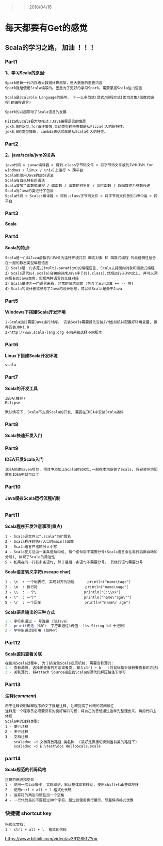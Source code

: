 >>2018/04/16
# 每天都要有Get的感觉
## Scala的学习之路， 加油 ！！！

### Part1
**1、学习Scala的原因**:
```
Spark是新一代内存级大数据计算框架，是大数据的重要内容
Spark就是使用Scala编写的。因此为了更好的学习Spark，需要掌握Scala这门语言

Scala是Scalable Language的简写， 十一么多范式(范式/编程方式[面向对象/函数式编程]的编程语言)

Spark的兴起带动了Scala语言的发展

Pizza和Scala极大地推动了Java编程语言的发展
jdk5.0的泛型,for循环增强,自动类型转换等都是从Pizza引入的新特性。
jdk8.0的类型推断, Lambda表达式就是从Scala引入的特性。 
```

### Part2
**2、java/scala/jvm的关系**
```
java代码 > javac编译器 > 得到.class字节码文件 > 将字节码文件放到JVM(JVM for windows / linux / unix)上运行 > 跨平台
Scala能使用Java的部分语法
Scala有自己特有的语法
Scala增加了函数式编程 / 偏函数 / 函数的柯里化 / 高阶函数 / 将函数作为参数传递
Scala对Java的类进行了包装
Scala代码 > Scalac编译器 > 得到.class字节码文件 > 将字节码文件放到JVM中运 > 跨平台
```

### Part3
**Scala**

### Part4
**Scala的特点:**
```
Scala是一门以Java虚拟机(JVM)为运行环境并将 面向对象 和 函数式编程 的最佳特性结合在一起的静态类型编程语言
1）Scala是一门多范式(multi-paradigm)的编程语言, Scala支持面向对象和函数式编程
2）Scala源代码(.scala)会被编译成Java字节码(.class),然后运行于JVM之上, 并可以调用现有的Java类库，实现两种语言的无缝对接
3）Scala单作为一门语言来看，非常的简洁高效 (舍弃了三元运算 ++ -- 等)
4）Scala的设计者式参考了Java的设计思想，可以说Scala是源于Java
```

### Part5
**Windows下搭建Scala开发环境**
```
1-Scala运行需要Java运行时库， 安装Scala需要首先安装JVM虚拟机并配置好环境变量, 推荐安装JDK1.8
2-http://www.scala-lang.org 不同系统选择不同版本
```

### Part6
**Linux下搭建Scala开发环境**
```
scala
```

### Part7
**Scala的开发工具**
```
IEDA(推荐)
Eclipse

默认情况下, Scala不支持Scala的开发, 需要在IDEA中安装Scala插件
```

### Part8
**Scala快速开发入门**

### Part9
**IDEA开发Scala入门**
```
IDEA创建maven项目, 项目中添加上Scala的SDK包,一般在本地安装了Scala, 将安装环境配置到IDEA中就可以了

```

### Part10
**Java模拟Scala运行流程机制**
```

```

### Part11
**Scala程序开发注意事项(重点)**
```
1 - Scala源文件以".scala"为扩展名
2 - Scala程序的执行入口时main()函数
3 - Scala语言严格区分大小写
4 - Scala犯方法由一条条语句构成, 每个语句后不需要分号(Scala语言会在每行后面自动加分号), 体现了Scala的简洁性
5 - 如果在同一行有多条语句, 除了最后一条语句不需要分号， 其他行语句需要分号

```
**Scala语言转义字符(escape char)**
```
1 - \t  : 一个制表符, 实现对齐的功能      println("name\tage")
2 - \n  : 换行符                      println("name\nage")
3 - \\  : 一个\                      println("C:\\xx")
4 - \"  : 一个"                      println("name\"age\"")
5 - \r  : 一个回车                    println("name\r age")
```

**Scala语言输出的三种方式**
``` scala
1 - 字符串通过 + 号连接 (似Java)
2 - printf用法 (似C)  字符串通过%传值  (%s-String %d-十进制)
3 - 字符串通过$引用 (似PHP)
```

### Part12
**Scala源码查看关联**
``` scala
在使用Scala过程中, 为了搞清楚Scala底层机制, 需要查看源码:
1 - 查看源码, 选择要查看的方法或者类, 输入ctrl + b   (将鼠标指针放到要查看的方法或类上, 输入ctrl + b)
2 - 关联源码, 将Attach Source指定到Scala的源代码解压路径下即可

```
### Part13
**注释(_comment_)**
```text
用于注释说明解释程序的文字就是注释, 注释提高了代码的可阅读性
注释是一个程序员必须要具有的良好编码习惯，将自己的思想通过注释先整理出来，再用代码去体现
Scala中的注释类型:
1 - 单行注释
2 - 多行注释
3 - 文档注释
    scaladoc -d 文档存放路径 类名称  (最好是直接切换到当前类的路径下)
    scaladoc -d E:\test\doc HelloScala.scala

```

### part14
**Scala规范的代码风格**
```text
正确的缩进和空白
1 - 使用一次tab操作, 实现缩进，默认整体向右移动, 使用shift+tab整体左移
2 - 使用ctrl + alt + l 格式化代码
3 - 运算符的两边习惯性加一个空格
4 - 一行代码最长不要超过80个字符，超过则使用换行展示，尽量保持格式优雅

```




### 快捷键  shortcut key
```text
格式化文档:
1 - ctrl + alt + l  格式化代码

```





https://www.bilibili.com/video/av39126512?p=